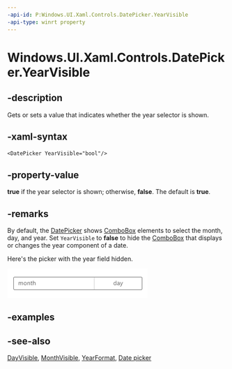 ```yaml
---
-api-id: P:Windows.UI.Xaml.Controls.DatePicker.YearVisible
-api-type: winrt property
---
```


<!-- Property syntax
public bool YearVisible { get;  set; }
-->

# Windows.UI.Xaml.Controls.DatePicker.YearVisible

## -description

Gets or sets a value that indicates whether the year selector is shown.



## -xaml-syntax

```xaml
<DatePicker YearVisible="bool"/>
```

## -property-value

**true** if the year selector is shown; otherwise, **false**. The default is **true**.

## -remarks

By default, the [DatePicker](datepicker.md) shows [ComboBox](combobox.md) elements to select the month, day, and year. Set `YearVisible` to **false** to hide the [ComboBox](combobox.md) that displays or changes the year component of a date.

Here's the picker with the year field hidden.

![A date picker with the year field hidden.](images/date-time/date-picker-year-hidden.png)

## -examples

## -see-also

[DayVisible](datepicker_dayvisible.md), [MonthVisible](datepicker_monthvisible.md), [YearFormat](datepicker_yearformat.md), [Date picker](/windows/uwp/design/controls-and-patterns/date-picker)
